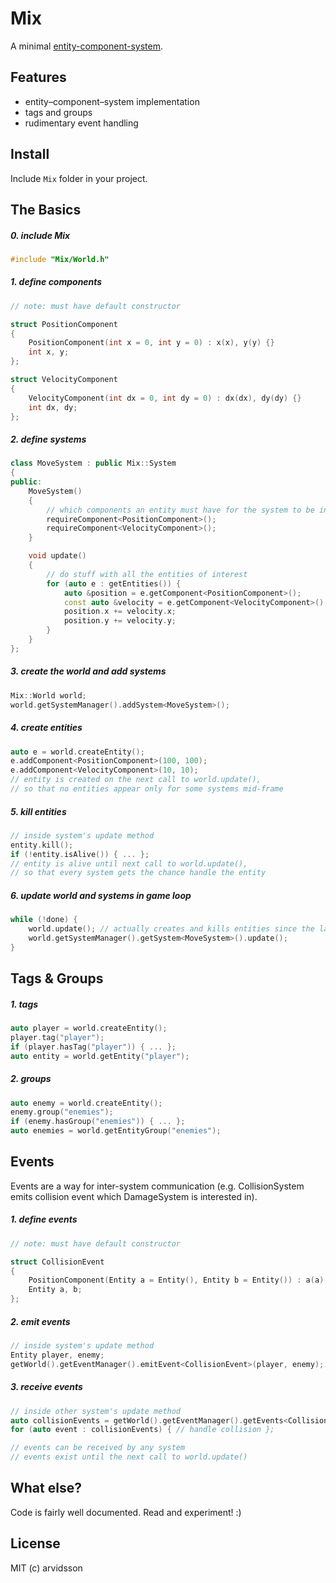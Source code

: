 Mix
======

A minimal [entity-component-system](https://en.wikipedia.org/wiki/Entity_component_system).

Features
--------

* entity–component–system implementation
* tags and groups
* rudimentary event handling

Install
-------

Include ```Mix``` folder in your project.

The Basics
----------

##### 0. include Mix

```c++
#include "Mix/World.h"
```

##### 1. define components

```c++
// note: must have default constructor

struct PositionComponent
{
    PositionComponent(int x = 0, int y = 0) : x(x), y(y) {}
    int x, y;
};

struct VelocityComponent
{
    VelocityComponent(int dx = 0, int dy = 0) : dx(dx), dy(dy) {}
    int dx, dy;
};
```

##### 2. define systems

```c++
class MoveSystem : public Mix::System
{
public:
    MoveSystem()
    {
        // which components an entity must have for the system to be interested
        requireComponent<PositionComponent>();
        requireComponent<VelocityComponent>();
    }

    void update()
    {
        // do stuff with all the entities of interest
        for (auto e : getEntities()) {
            auto &position = e.getComponent<PositionComponent>();
            const auto &velocity = e.getComponent<VelocityComponent>();
            position.x += velocity.x;
            position.y += velocity.y;
        }
    }
};
```

##### 3. create the world and add systems

```c++
Mix::World world;
world.getSystemManager().addSystem<MoveSystem>();
```

##### 4. create entities

```c++
auto e = world.createEntity();
e.addComponent<PositionComponent>(100, 100);
e.addComponent<VelocityComponent>(10, 10);
// entity is created on the next call to world.update(),
// so that no entities appear only for some systems mid-frame
```

##### 5. kill entities

```c++
// inside system's update method
entity.kill();
if (!entity.isAlive()) { ... };
// entity is alive until next call to world.update(),
// so that every system gets the chance handle the entity
```

##### 6. update world and systems in game loop

```c++
while (!done) {
    world.update(); // actually creates and kills entities since the last call to this method
    world.getSystemManager().getSystem<MoveSystem>().update();
}
```

Tags & Groups
-------------

##### 1. tags

```c++
auto player = world.createEntity();
player.tag("player");
if (player.hasTag("player")) { ... };
auto entity = world.getEntity("player");
```

##### 2. groups

```c++
auto enemy = world.createEntity();
enemy.group("enemies");
if (enemy.hasGroup("enemies")) { ... };
auto enemies = world.getEntityGroup("enemies");
```

Events
------

Events are a way for inter-system communication (e.g. CollisionSystem emits collision event which DamageSystem is interested in).

##### 1. define events

```c++
// note: must have default constructor

struct CollisionEvent
{
    PositionComponent(Entity a = Entity(), Entity b = Entity()) : a(a), b(b) {}
    Entity a, b;
};
```

##### 2. emit events

```c++
// inside system's update method
Entity player, enemy;
getWorld().getEventManager().emitEvent<CollisionEvent>(player, enemy);
```

##### 3. receive events

```c++
// inside other system's update method
auto collisionEvents = getWorld().getEventManager().getEvents<CollisionEvent>();
for (auto event : collisionEvents) { // handle collision };

// events can be received by any system
// events exist until the next call to world.update()
```

What else?
----------

Code is fairly well documented. Read and experiment! :)

License
-------
MIT (c) arvidsson
